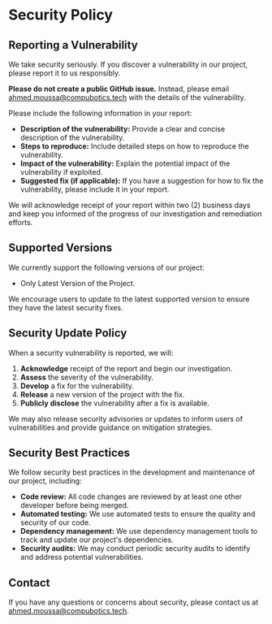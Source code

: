 # Security Policy

## Reporting a Vulnerability

We take security seriously. If you discover a vulnerability in our project, please report it to us responsibly.

**Please do not create a public GitHub issue.** Instead, please email
[ahmed.moussa@compubotics.tech](mailto:ahmed.moussa@compubotics.tech) with the details of the vulnerability.

Please include the following information in your report:

* **Description of the vulnerability:** Provide a clear and concise description of the vulnerability.
* **Steps to reproduce:** Include detailed steps on how to reproduce the vulnerability.
* **Impact of the vulnerability:** Explain the potential impact of the vulnerability if exploited.
* **Suggested fix (if applicable):** If you have a suggestion for how to fix the vulnerability, please include it in
  your report.

We will acknowledge receipt of your report within two (2) business days and keep you informed of the progress of our
investigation and remediation efforts.

## Supported Versions

We currently support the following versions of our project:

* Only Latest Version of the Project.

We encourage users to update to the latest supported version to ensure they have the latest security fixes.

## Security Update Policy

When a security vulnerability is reported, we will:

1. **Acknowledge** receipt of the report and begin our investigation.
2. **Assess** the severity of the vulnerability.
3. **Develop** a fix for the vulnerability.
4. **Release** a new version of the project with the fix.
5. **Publicly disclose** the vulnerability after a fix is available.

We may also release security advisories or updates to inform users of vulnerabilities and provide guidance on mitigation
strategies.

## Security Best Practices

We follow security best practices in the development and maintenance of our project, including:

* **Code review:** All code changes are reviewed by at least one other developer before being merged.
* **Automated testing:** We use automated tests to ensure the quality and security of our code.
* **Dependency management:** We use dependency management tools to track and update our project's dependencies.
* **Security audits:** We may conduct periodic security audits to identify and address potential vulnerabilities.

## Contact

If you have any questions or concerns about security, please contact us
at [ahmed.moussa@compubotics.tech](mailto:ahmed.moussa@compubotics.tech).
